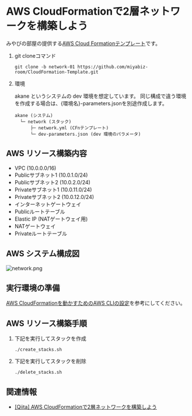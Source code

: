 # AWS CloudFormationで2層ネットワークを構築しよう
みやびの部屋の提供する[AWS Cloud Formationテンプレート](https://github.com/miyabiz-room/CloudFormation-Template/tree/main)です。

1.  git cloneコマンド

    ```
    git clone -b network-01 https://github.com/miyabiz-room/CloudFormation-Template.git
    ```

2.  環境

    akane というシステムの dev 環境を想定しています。
    同じ構成で違う環境を作成する場合は、{環境名}-parameters.jsonを別途作成します。

    ```
    akane (システム)
      └─ network (スタック)
          ├─ network.yml (CFnテンプレート)
          └─ dev-parameters.json (dev 環境のパラメータ)
    ```

## AWS リソース構築内容
  - VPC (10.0.0.0/16)
  - Publicサブネット1 (10.0.1.0/24)
  - Publicサブネット2 (10.0.2.0/24)
  - Privateサブネット1 (10.0.11.0/24)
  - Privateサブネット2 (10.0.12.0/24)
  - インターネットゲートウェイ
  - Publicルートテーブル 
  - Elastic IP (NATゲートウェイ用)
  - NATゲートウェイ
  - Privateルートテーブル

## AWS システム構成図
![network.png](https://qiita-image-store.s3.ap-northeast-1.amazonaws.com/0/682035/a6df4dc3-e9c5-1610-d68c-f75cd4ea4a4d.png)

## 実行環境の準備
[AWS CloudFormationを動かすためのAWS CLIの設定](https://qiita.com/miyabiz/items/fed11796f0ea2b7608f4)を参考にしてください。

## AWS リソース構築手順
1.  下記を実行してスタックを作成

    ```
    ./create_stacks.sh
    ```

2.  下記を実行してスタックを削除

    ```
    ./delete_stacks.sh
    ```

## 関連情報
  - [[Qiita] AWS CloudFormationで2層ネットワークを構築しよう](https://qiita.com/miyabiz/items/f51b2a45e9a41df51603)